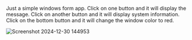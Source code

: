 Just a simple windows form app.
Click on one button and it will display the message.
Click on another button and it will display system information.
Click on the bottom button and it will change the window color to red.

![Screenshot 2024-12-30 144953](https://github.com/user-attachments/assets/28166a54-1e40-4df0-9358-4bced19e338b)
